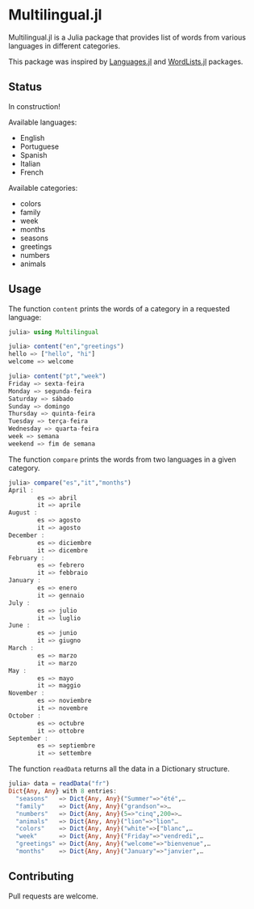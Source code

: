 # Multilingual.jl

Multilingual.jl is a Julia package that provides list of words from various languages in different categories.

This package was inspired by [Languages.jl](https://github.com/JuliaText/Languages.jl) and [WordLists.jl](https://github.com/LilithHafner/WordLists.jl) packages.

## Status

In construction!

Available languages:
- English
- Portuguese
- Spanish
- Italian
- French

Available categories:
- colors
- family
- week
- months
- seasons
- greetings
- numbers
- animals

## Usage

The function `content` prints the words of a category in a requested language:

```Julia
julia> using Multilingual

julia> content("en","greetings")
hello => ["hello", "hi"]
welcome => welcome

julia> content("pt","week")
Friday => sexta-feira
Monday => segunda-feira
Saturday => sábado
Sunday => domingo
Thursday => quinta-feira
Tuesday => terça-feira
Wednesday => quarta-feira
week => semana
weekend => fim de semana
```

The function `compare` prints the words from two languages in a given category.

```Julia
julia> compare("es","it","months")
April :
        es => abril
        it => aprile
August :
        es => agosto
        it => agosto
December :
        es => diciembre
        it => dicembre
February :
        es => febrero
        it => febbraio
January :
        es => enero
        it => gennaio
July :
        es => julio
        it => luglio
June :
        es => junio
        it => giugno
March :
        es => marzo
        it => marzo
May :
        es => mayo
        it => maggio
November :
        es => noviembre
        it => novembre
October :
        es => octubre
        it => ottobre
September :
        es => septiembre
        it => settembre
```

The function `readData` returns all the data in a Dictionary structure.

```Julia
julia> data = readData("fr")
Dict{Any, Any} with 8 entries:
  "seasons"   => Dict{Any, Any}("Summer"=>"été",…
  "family"    => Dict{Any, Any}("grandson"=>…
  "numbers"   => Dict{Any, Any}(5=>"cinq",200=>…
  "animals"   => Dict{Any, Any}("lion"=>"lion"…
  "colors"    => Dict{Any, Any}("white"=>["blanc",…
  "week"      => Dict{Any, Any}("Friday"=>"vendredi",…
  "greetings" => Dict{Any, Any}("welcome"=>"bienvenue",…
  "months"    => Dict{Any, Any}("January"=>"janvier",…

```


## Contributing

Pull requests are welcome.